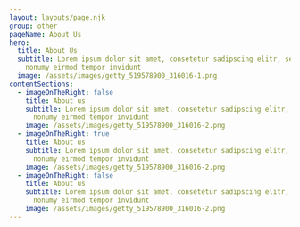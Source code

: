 ```yaml
---
layout: layouts/page.njk
group: other
pageName: About Us
hero:
  title: About Us
  subtitle: Lorem ipsum dolor sit amet, consetetur sadipscing elitr, sed diam
    nonumy eirmod tempor invidunt
  image: /assets/images/getty_519578900_316016-1.png
contentSections:
  - imageOnTheRight: false
    title: About us
    subtitle: Lorem ipsum dolor sit amet, consetetur sadipscing elitr, sed diam
      nonumy eirmod tempor invidunt
    image: /assets/images/getty_519578900_316016-2.png
  - imageOnTheRight: true
    title: About us
    subtitle: Lorem ipsum dolor sit amet, consetetur sadipscing elitr, sed diam
      nonumy eirmod tempor invidunt
    image: /assets/images/getty_519578900_316016-2.png
  - imageOnTheRight: false
    title: About us
    subtitle: Lorem ipsum dolor sit amet, consetetur sadipscing elitr, sed diam
      nonumy eirmod tempor invidunt
    image: /assets/images/getty_519578900_316016-2.png
---
```

